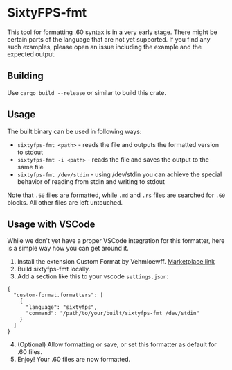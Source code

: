 # SixtyFPS-fmt

This tool for formatting .60 syntax is in a very early stage.
There might be certain parts of the language that are not yet supported.
If you find any such examples, please open an issue including the example and the expected output.

## Building

Use `cargo build --release` or similar to build this crate.

## Usage

The built binary can be used in following ways:

- `sixtyfps-fmt <path>` - reads the file and outputs the formatted version to stdout
- `sixtyfps-fmt -i <path>` - reads the file and saves the output to the same file
- `sixtyfps-fmt /dev/stdin` - using /dev/stdin you can achieve the special behavior
  of reading from stdin and writing to stdout

Note that `.60` files are formatted, while `.md` and `.rs` files are searched for `.60` blocks.
All other files are left untouched.

## Usage with VSCode

While we don't yet have a proper VSCode integration for this formatter,
here is a simple way how you can get around it.

1. Install the extension Custom Format by Vehmloewff. [Marketplace link](https://marketplace.visualstudio.com/items?itemName=Vehmloewff.custom-format)
2. Build sixtyfps-fmt locally.
3. Add a section like this to your vscode `settings.json`:
```
{
  "custom-format.formatters": [
    {
      "language": "sixtyfps",
      "command": "/path/to/your/built/sixtyfps-fmt /dev/stdin"
    }
  ]
}
```
4. (Optional) Allow formatting or save, or set this formatter as default for .60 files.
5. Enjoy! Your .60 files are now formatted.
